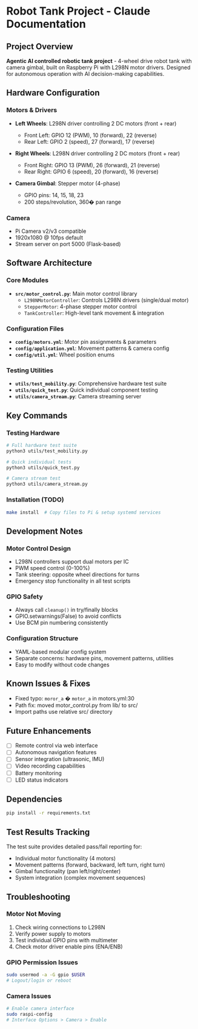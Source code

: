 # Robot Tank Project - Claude Documentation

## Project Overview
**Agentic AI controlled robotic tank project** - 4-wheel drive robot tank with camera gimbal, built on Raspberry Pi with L298N motor drivers. Designed for autonomous operation with AI decision-making capabilities.

## Hardware Configuration

### Motors & Drivers
- **Left Wheels**: L298N driver controlling 2 DC motors (front + rear)
  - Front Left: GPIO 12 (PWM), 10 (forward), 22 (reverse)  
  - Rear Left: GPIO 2 (speed), 27 (forward), 17 (reverse)

- **Right Wheels**: L298N driver controlling 2 DC motors (front + rear)  
  - Front Right: GPIO 13 (PWM), 26 (forward), 21 (reverse)
  - Rear Right: GPIO 6 (speed), 20 (forward), 16 (reverse)

- **Camera Gimbal**: Stepper motor (4-phase)
  - GPIO pins: 14, 15, 18, 23
  - 200 steps/revolution, 360� pan range

### Camera
- Pi Camera v2/v3 compatible
- 1920x1080 @ 10fps default
- Stream server on port 5000 (Flask-based)

## Software Architecture

### Core Modules
- **`src/motor_control.py`**: Main motor control library
  - `L298NMotorController`: Controls L298N drivers (single/dual motor)
  - `StepperMotor`: 4-phase stepper motor control  
  - `TankController`: High-level tank movement & integration

### Configuration Files  
- **`config/motors.yml`**: Motor pin assignments & parameters
- **`config/application.yml`**: Movement patterns & camera config
- **`config/util.yml`**: Wheel position enums

### Testing Utilities
- **`utils/test_mobility.py`**: Comprehensive hardware test suite
- **`utils/quick_test.py`**: Quick individual component testing
- **`utils/camera_stream.py`**: Camera streaming server

## Key Commands

### Testing Hardware
```bash
# Full hardware test suite
python3 utils/test_mobility.py

# Quick individual tests
python3 utils/quick_test.py

# Camera stream test
python3 utils/camera_stream.py
```

### Installation (TODO)
```bash
make install  # Copy files to Pi & setup systemd services
```

## Development Notes

### Motor Control Design
- L298N controllers support dual motors per IC  
- PWM speed control (0-100%)
- Tank steering: opposite wheel directions for turns
- Emergency stop functionality in all test scripts

### GPIO Safety
- Always call `cleanup()` in try/finally blocks
- GPIO.setwarnings(False) to avoid conflicts
- Use BCM pin numbering consistently

### Configuration Structure
- YAML-based modular config system
- Separate concerns: hardware pins, movement patterns, utilities
- Easy to modify without code changes

## Known Issues & Fixes
- Fixed typo: `moror_a` � `motor_a` in motors.yml:30
- Path fix: moved motor_control.py from lib/ to src/
- Import paths use relative src/ directory

## Future Enhancements
- [ ] Remote control via web interface
- [ ] Autonomous navigation features  
- [ ] Sensor integration (ultrasonic, IMU)
- [ ] Video recording capabilities
- [ ] Battery monitoring
- [ ] LED status indicators

## Dependencies
```bash
pip install -r requirements.txt
```

## Test Results Tracking
The test suite provides detailed pass/fail reporting for:
- Individual motor functionality (4 motors)
- Movement patterns (forward, backward, left turn, right turn)
- Gimbal functionality (pan left/right/center)
- System integration (complex movement sequences)

## Troubleshooting

### Motor Not Moving
1. Check wiring connections to L298N
2. Verify power supply to motors
3. Test individual GPIO pins with multimeter
4. Check motor driver enable pins (ENA/ENB)

### GPIO Permission Issues  
```bash
sudo usermod -a -G gpio $USER
# Logout/login or reboot
```

### Camera Issues
```bash
# Enable camera interface
sudo raspi-config
# Interface Options > Camera > Enable
```